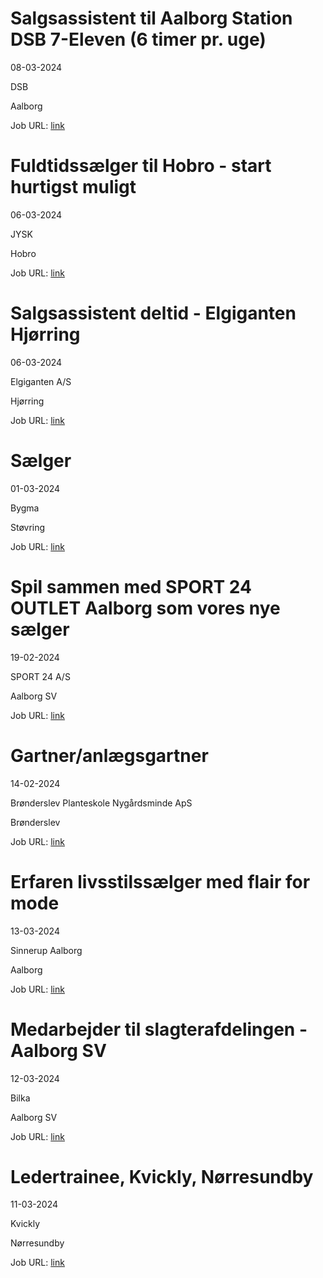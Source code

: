# Salgsassistent til Aalborg Station DSB 7-Eleven (6 timer pr. uge)
08-03-2024

DSB

Aalborg

Job URL: [link](https://candidate.hr-manager.net/ApplicationInit.aspx?cid=14&ProjectId=192028&DepartmentId=20079&MediaId=5)


# Fuldtidssælger til Hobro - start hurtigst muligt
06-03-2024

JYSK

Hobro

Job URL: [link](https://jobs.smartrecruiters.com/JYSK/743999972414813-fuldtidss-lger-til-hobro-start-hurtigst-muligt?trid=9c834889-bbb7-437c-a553-3bcb9710b121)


# Salgsassistent deltid - Elgiganten Hjørring
06-03-2024

Elgiganten A/S

Hjørring

Job URL: [link](https://web103.reachmee.com/ext/I022/2126/job?site=15&lang=DK&validator=3cc71ec923ccaf7527e8b30ecbdf32c0&job_id=578)


# Sælger
01-03-2024

Bygma

Støvring

Job URL: [link](https://www.bygmajob.dk/se-vores-ledige-stillinger/saelger-til-bygma-stoevring-ansoegningsfrist-26-marts-2024/)


# Spil sammen med SPORT 24 OUTLET Aalborg som vores nye sælger
19-02-2024

SPORT 24 A/S

Aalborg SV

Job URL: [link](https://app.elvium.com/da/positions/25114/job_posting?referer_host=www.jobindex.dk)


# Gartner/anlægsgartner
14-02-2024

Brønderslev Planteskole Nygårdsminde ApS

Brønderslev

Job URL: [link](https://www.jobindex.dk/jobannonce/503028/gartner-anlaegsgartner)


# Erfaren livsstilssælger med flair for mode
13-03-2024

Sinnerup Aalborg

Aalborg

Job URL: [link](https://www.jobindex.dk/jobannonce/r12360782/erfaren-livsstilssaelger-med-flair-for-mode)


# Medarbejder til slagterafdelingen - Aalborg SV
12-03-2024

Bilka

Aalborg SV

Job URL: [link](https://sallinggroup.com/job/ledige-stillinger/71464624-7e32-48fd-8785-51686daabb91)


# Ledertrainee, Kvickly, Nørresundby
11-03-2024

Kvickly

Nørresundby

Job URL: [link](https://career012.successfactors.eu/career?career_ns=job_listing&company=Coop&career_job_req_id=151189)



